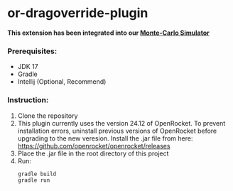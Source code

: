 # or-dragoverride-plugin

**This extension has been integrated into our [Monte-Carlo Simulator](https://github.com/waterloo-rocketry/or-monte-carlo)**

### Prerequisites:
- JDK 17
- Gradle
- Intellij (Optional, Recommend)

### Instruction: 
1. Clone the repository
2. This plugin currently uses the version 24.12 of OpenRocket. To prevent installation errors, uninstall previous versions of OpenRocket before upgrading to the new       veresion. Install the .jar file from here: https://github.com/openrocket/openrocket/releases
3. Place the .jar file in the root directory of this project
4. Run:
   ```sh
   gradle build
   gradle run

